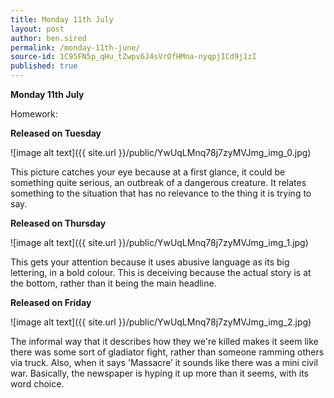 ```yaml
---
title: Monday 11th July
layout: post
author: ben.sired
permalink: /monday-11th-june/
source-id: 1C95FN5p_qHu_tZwpv6J4sVrOfHMna-nyqpjICd9j1zI
published: true
---
```

**Monday 11th July**

Homework:

**Released on Tuesday**

![image alt text]({{ site.url }}/public/YwUqLMnq78j7zyMVJmg_img_0.jpg)

This picture catches your eye because at a first glance, it could be something quite serious, an outbreak of a dangerous creature. It relates something to the situation that has no relevance to the thing it is trying to say.

**Released on Thursday**

![image alt text]({{ site.url }}/public/YwUqLMnq78j7zyMVJmg_img_1.jpg)

This gets your attention because it uses abusive language as its big lettering, in a bold colour. This is deceiving because the actual story is at the bottom, rather than it being the main headline.

**Released on Friday**

![image alt text]({{ site.url }}/public/YwUqLMnq78j7zyMVJmg_img_2.jpg)

The informal way that it describes how they we're killed makes it seem like there was some sort of gladiator fight, rather than someone ramming others via truck. Also, when it says 'Massacre’ it sounds like there was a mini civil war. Basically, the newspaper is hyping it up more than it seems, with its word choice.

 

